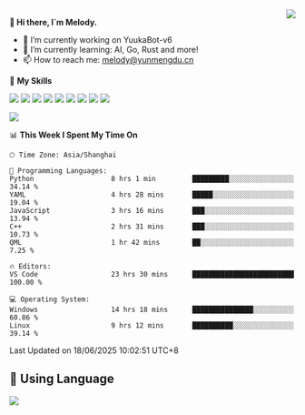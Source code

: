 <a href="#">
  <img align="right" src="https://github-readme-stats.vercel.app/api?username=melodyyuuka&count_private=true&show_icons=true" />
</a>

**👋 Hi there, I`m Melody.**

- 🔭 I’m currently working on YuukaBot-v6
- 🌱 I’m currently learning: AI, Go, Rust and more!
- 📫 How to reach me: melody@yunmengdu.cn

🌟 **My Skills** 

![](https://img.shields.io/badge/-Python-3e74a2?style=flat-square&logo=Python&logoColor=fff)
![](https://img.shields.io/badge/-Java-007396?style=flat-square&logo=OpenJDK&logoColor=fff)
![](https://img.shields.io/badge/-Node.js-339933?style=flat-square&logo=Node.js&logoColor=fff)
![](https://img.shields.io/badge/-Git-f05032?style=flat-square&logo=git&logoColor=fff)
![](https://img.shields.io/badge/-PostgreSQL-4169e1?style=flat-square&logo=PostgreSQL&logoColor=fff)
![](https://img.shields.io/badge/-Rust-000000?style=flat-square&logo=rust&logoColor=fff)
![](https://img.shields.io/badge/-VSCode-007acc?style=flat-square&logo=Visual-Studio-Code&logoColor=fff)
![](https://img.shields.io/badge/-FastAPI-009688?style=flat-square&logo=FastAPI&logoColor=fff)
![](https://img.shields.io/badge/-Linux-000000?style=flat-square&logo=Linux&logoColor=fff)


![](https://wakatime.com/badge/user/fa6dc0e2-47c5-4d2d-ae45-69fec6f2122c.svg)

<!--START_SECTION:waka-->
📊 **This Week I Spent My Time On** 

```text
🕑︎ Time Zone: Asia/Shanghai

💬 Programming Languages: 
Python                   8 hrs 1 min         █████████░░░░░░░░░░░░░░░░   34.14 % 
YAML                     4 hrs 28 mins       █████░░░░░░░░░░░░░░░░░░░░   19.04 % 
JavaScript               3 hrs 16 mins       ███░░░░░░░░░░░░░░░░░░░░░░   13.94 % 
C++                      2 hrs 31 mins       ███░░░░░░░░░░░░░░░░░░░░░░   10.73 % 
QML                      1 hr 42 mins        ██░░░░░░░░░░░░░░░░░░░░░░░    7.25 % 

🔥 Editors: 
VS Code                  23 hrs 30 mins      █████████████████████████   100.00 % 

💻 Operating System: 
Windows                  14 hrs 18 mins      ███████████████░░░░░░░░░░   60.86 % 
Linux                    9 hrs 12 mins       ██████████░░░░░░░░░░░░░░░   39.14 % 
```


 Last Updated on 18/06/2025 10:02:51 UTC+8
<!--END_SECTION:waka-->

## 🥰 **Using Language**

![](https://github-readme-stats.vercel.app/api/wakatime?username=MelodyYuyuko&layout=compact&hide_border=true)
